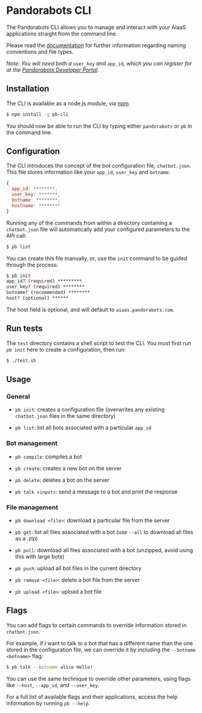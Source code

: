 # Pandorabots CLI

The Pandorabots CLI allows you to manage and interact with your AIaaS applications straight from the command line. 

Please read the [documentation](http://developer.pandorabots.com/docs) for further information regarding naming conventions and file types.

*Note: You will need both a* `user_key` *and* `app_id`*, which you can register for at the [Pandorabots Developer Portal](http://developer.pandorabots.com).*

## Installation

The CLI is available as a node.js module, via [npm](http://www.npmjs.org).

```bash
$ npm install -g pb-cli
```

You should now be able to run the CLI by typing either `pandorabots` or `pb` in the command line.

## Configuration

The CLI introduces the concept of the bot configuration file, `chatbot.json`. This file stores information like your `app_id`, `user_key` and `botname`:

```js
{
  app_id: ********,
  user_key: *******,
  botname: ********,
  hostname: ********
}
```

Running any of the commands from within a directory containing a `chatbot.json` file will automatically add your configured parameters to the API call:

```bash
$ pb list
```

You can create this file manually, or, use the `init` command to be guided through the process:

```bash
$ pb init
app_id? (required) *********
user_key? (required) ********
botname? (recommended) ********
host? (optional) ******
```

The host field is optional, and will default to `aiaas.pandorabots.com`.

## Run tests

The `test` directory contains a shell script to test the CLI. You must first run `pb init` here to create a configuration, then run:

```bash
$ ./test.sh
```

## Usage

### General

- `pb init`: creates a configuration file (overwrites any existing `chatbot.json` files in the same directory)

- `pb list`: list all bots associated with a particular `app_id`

### Bot management

- `pb compile`: compiles a bot

- `pb create`: creates a new bot on the server

- `pb delete`: deletes a bot on the server

- `pb talk <input>`: send a message to a bot and print the response

### File management

- `pb download <file>`: download a particular file from the server

- `pb get`: list all files associated with a bot (use `--all` to download all files as a .zip)

- `pb pull`: download all files associated with a bot (unzipped, avoid using this with large bots)

- `pb push`: upload all bot files in the current directory 

- `pb remove <file>`: delete a bot file from the server

- `pb upload <file>`: upload a bot file


## Flags

You can add flags to certain commands to override information stored in `chatbot.json`. 

For example, if I want to talk to a bot that has a different name than the one stored in the configuration file, we can override it by including the `--botname <botname>` flag:

```bash
$ pb talk --botname alice Hello!
```

You can use the same technique to override other parameters, using flags like `--host`, `--app_id`, and `--user_key`.

For a full list of available flags and their applications, access the help information by running `pb --help`.
